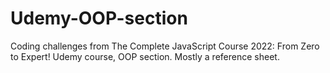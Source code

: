 # Udemy-OOP-section
Coding challenges from The Complete JavaScript Course 2022: From Zero to Expert! Udemy course, OOP section. Mostly a reference sheet.
